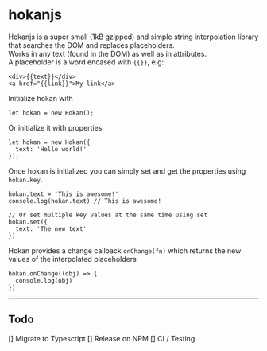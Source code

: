 # hokanjs
Hokanjs is a super small (1kB gzipped) and simple string interpolation library that searches the DOM and replaces placeholders.  
Works in any text (found in the DOM) as well as in attributes.  
A placeholder is a word encased with `{{}}`, e.g:  
```
<div>{{text}}</div>
<a href="{{link}}">My link</a>
```

Initialize hokan with
```
let hokan = new Hokan();
```
Or initialize it with properties

```
let hokan = new Hokan({
  text: 'Hello world!'
});
```

Once hokan is initialized you can simply set and get the properties using `hokan.key`.
```
hokan.text = 'This is awesome!'
console.log(hokan.text) // This is awesome!

// Or set multiple key values at the same time using set
hokan.set({
  text: 'The new text'
})
```

Hokan provides a change callback `onChange(fn)` which returns the new values of the interpolated placeholders
```
hokan.onChange((obj) => {
  console.log(obj)
})
```

---
## Todo
[] Migrate to Typescript
[] Release on NPM
[] CI / Testing
